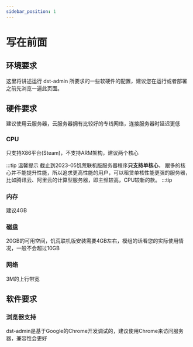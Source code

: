 ```yaml
---
sidebar_position: 1
---
```


# 写在前面

## 环境要求
这里将讲述运行 dst-admin 所要求的一些软硬件的配置，建议您在运行或者部署之前先浏览一遍此页面。

## 硬件要求
建议使用云服务器，云服务器拥有比较好的专线网络，连接服务器时延迟更低

### CPU
只支持X86平台(Steam)，不支持ARM架构，建议两个核心

:::tip 温馨提示
截止到2023-05饥荒联机版服务器程序**只支持单核心**，
跟多的核心并不能提升性能，所以追求更高性能的用户，可以租赁单核性能更强的服务器，比如腾讯云、阿里云的计算型服务器，即主频较高，CPU较新的款。
:::tip

### 内存
建议4GB

### 磁盘
20GB的可用空间，饥荒联机版安装需要4GB左右，模组的话看您的实际使用情况，一般不会超过10GB

### 网络
3M的上行带宽

## 软件要求

### 浏览器支持

dst-admin是基于Google的Chrome开发调试的，建议使用Chrome来访问服务器，兼容性会更好




